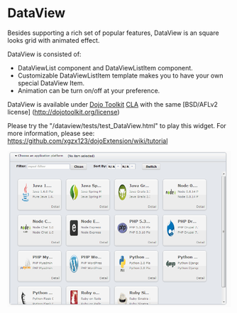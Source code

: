 DataView
=============


Besides supporting a rich set of popular features, DataView is an square looks grid with animated effect.


DataView is consisted of:

* DataViewList component and DataViewListItem component.
* Customizable DataViewListItem template makes you to have your own special DataView Item. 
* Animation can be turn on/off at your preference.

DataView is available under [Dojo Toolkit](http://dojotoolkit.org/) [CLA](http://dojofoundation.org/about/cla) with the same [BSD/AFLv2 license] (http://dojotoolkit.org/license)



Please try the "/dataview/tests/test_DataView.html" to play this widget.
For more information, please see: https://github.com/xgzx123/dojoExtension/wiki/tutorial

<img src="dataview.png"/>